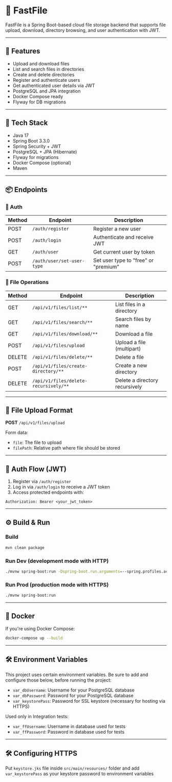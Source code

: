 # 📁 FastFile

FastFile is a Spring Boot-based cloud file storage backend that supports file upload, download, directory browsing, and user authentication with JWT.

---

## 🚀 Features

- Upload and download files
- List and search files in directories
- Create and delete directories
- Register and authenticate users
- Get authenticated user details via JWT
- PostgreSQL and JPA integration
- Docker Compose ready
- Flyway for DB migrations

---

## 🧱 Tech Stack

- Java 17
- Spring Boot 3.3.0
- Spring Security + JWT
- PostgreSQL + JPA (Hibernate)
- Flyway for migrations
- Docker Compose (optional)
- Maven

---

## 📦 Endpoints

### 🔐 Auth

| Method | Endpoint                   | Description                          |
|--------|----------------------------|--------------------------------------|
| POST   | `/auth/register`           | Register a new user                  |
| POST   | `/auth/login`              | Authenticate and receive JWT         |
| GET    | `/auth/user`               | Get current user by token            |
| POST   | `/auth/user/set-user-type` | Set user type to "free" or "premium" |

### 📁 File Operations

| Method | Endpoint                              | Description                    |
|--------|---------------------------------------|--------------------------------|
| GET    | `/api/v1/files/list/**`               | List files in a directory      |
| GET    | `/api/v1/files/search/**`             | Search files by name           |
| GET    | `/api/v1/files/download/**`           | Download a file                |
| POST   | `/api/v1/files/upload`                | Upload a file (multipart)      |
| DELETE | `/api/v1/files/delete/**`             | Delete a file                  |
| POST   | `/api/v1/files/create-directory/**`   | Create a new directory         |
| DELETE | `/api/v1/files/delete-recursively/**` | Delete a directory recursively |

---

## 📅 File Upload Format

**POST** `/api/v1/files/upload`

Form data:
- `file`: The file to upload
- `filePath`: Relative path where file should be stored

---

## 🔐 Auth Flow (JWT)

1. Register via `/auth/register`
2. Log in via `/auth/login` to receive a JWT token
3. Access protected endpoints with:

```
Authorization: Bearer <your_jwt_token>
```

---

## ⚙️ Build & Run

### Build

```bash
mvn clean package
```

### Run Dev (development mode with HTTP)

```bash
./mvnw spring-boot:run -Dspring-boot.run.arguments=--spring.profiles.active=dev -f pom.xml
```

### Run Prod (production mode with HTTPS)

```bash
./mvnw spring-boot:run
```

---

## 🐳 Docker

If you're using Docker Compose:

```bash
docker-compose up --build
```

---

## 🛠️ Environment Variables

This project uses certain environment variables.
Be sure to add and configure those below, before running the project:
- `var_dbUsername`: Username for your PostgreSQL database
- `var_dbPassword`: Password for your PostgreSQL database
- `var_keystorePass`: Password for SSL keystore (necessary for hosting via HTTPS)

Used only in Integration tests:
- `var_ffUsername`: Username in database used for tests
- `var_ffPassword`: Password in database used for tests

---

## 🛠️ Configuring HTTPS

Put `keystore.jks` file inside `src/main/resources/` folder and add `var_keystorePass` as your keystore password to environment variables

